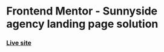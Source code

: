# Frontend Mentor - Sunnyside agency landing page solution
### [Live site](https://voluble-faloodeh-9f8b31.netlify.app)
